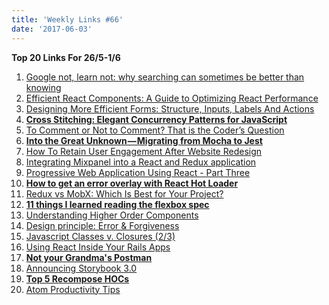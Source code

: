 ```yaml
---
title: 'Weekly Links #66'
date: '2017-06-03'
---
```


**Top 20 Links For 26/5-1/6**

1.  [Google not, learn not: why searching can sometimes be better than knowing](https://medium.freecodecamp.com/google-not-learn-not-why-searching-can-be-better-than-knowing-79838f7a0f06)
2.  [Efficient React Components: A Guide to Optimizing React Performance](https://www.toptal.com/react/optimizing-react-performance)
3.  [Designing More Efficient Forms: Structure, Inputs, Labels And Actions](https://blogs.adobe.com/creativecloud/designing-more-efficient-forms-structure-inputs-labels-and-actions/)
4.  **[Cross Stitching: Elegant Concurrency Patterns for JavaScript](https://www.bignerdranch.com/blog/cross-stitching-elegant-concurrency-patterns-for-javascript/)**
5.  [To Comment or Not to Comment? That is the Coder’s Question](https://simpleprogrammer.com/2017/05/31/commenting-coders/)
6.  **[Into the Great Unknown — Migrating from Mocha to Jest](https://ebaytech.berlin/into-the-great-unknown-migrating-from-mocha-to-jest-3baced083c7e)**
7.  [How To Retain User Engagement After Website Redesign](https://uxplanet.org/how-to-retain-user-engagement-after-website-redesign-9b391525f90b)
8.  [Integrating Mixpanel into a React and Redux application](https://bytesized.xyz/mixpanel-react-redux/)
9.  [Progressive Web Application Using React - Part Three](https://www.dhruvkumarjha.com/articles/progressive-web-application-using-react-part-three)
10. **[How to get an error overlay with React Hot Loader](http://blog.jakoblind.no/2017/06/01/error-overlay-with-react-hot-loader/)**
11. [Redux vs MobX: Which Is Best for Your Project?](https://www.sitepoint.com/redux-vs-mobx-which-is-best/)
12. **[11 things I learned reading the flexbox spec](https://hackernoon.com/11-things-i-learned-reading-the-flexbox-spec-5f0c799c776b)**
13. [Understanding Higher Order Components](https://medium.freecodecamp.com/understanding-higher-order-components-6ce359d761b)
14. [Design principle: Error & Forgiveness](https://uxplanet.org/design-principle-error-forgiveness-1495f7471113)
15. [Javascript Classes v. Closures (2/3)](https://medium.com/engineering-livestream/javascript-classes-v-closures-2-3-9fa3b1296b16)
16. [Using React Inside Your Rails Apps](https://blog.codeship.com/using-react-inside-your-rails-apps/)
17. **[Not your Grandma's Postman](http://blog.getpostman.com/2017/05/27/not-your-grandmas-postman/)**
18. [Announcing Storybook 3.0](https://medium.com/storybookjs/announcing-storybook-3-0-329748b8f4cd)
19. **[Top 5 Recompose HOCs](https://medium.com/@abhiaiyer/top-5-recompose-hocs-1a4c9cc4566)**
20. [Atom Productivity Tips](https://benmccormick.org/2017/05/29/atom-tips/)
